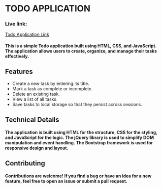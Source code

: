 # TODO APPLICATION

### Live link:
[Todo Application Link](https://jayasreetodoapp.netlify.app/)

#### This is a simple Todo application built using HTML, CSS, and JavaScript. The application allows users to create, organize, and manage their tasks effectively.

## Features

- Create a new task by entering its title.
- Mark a task as complete or incomplete.
- Delete an existing task.
- View a list of all tasks.
- Save tasks to local storage so that they persist across sessions.

## Technical Details
#### The application is built using HTML for the structure, CSS for the styling, and JavaScript for the logic. The jQuery library is used to simplify DOM manipulation and event handling. The Bootstrap framework is used for responsive design and layout.

## Contributing
#### Contributions are welcome! If you find a bug or have an idea for a new feature, feel free to open an issue or submit a pull request.